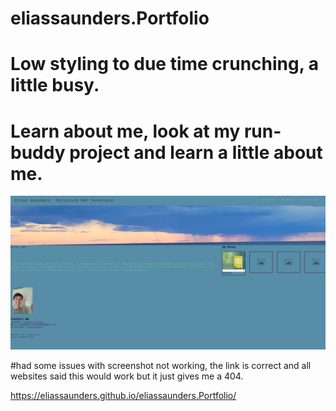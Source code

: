 # eliassaunders.Portfolio

# Low styling to due time crunching, a little busy. 

# Learn about me, look at my run-buddy project and learn a little about me. 

![Screenshot](/assets/images/Capture.PNG)

#had some issues with screenshot not working, the link is correct and all websites said this would work but it just gives me a 404. 

https://eliassaunders.github.io/eliassaunders.Portfolio/
